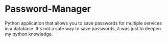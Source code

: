 # Password-Manager
Python application that allows you to save passwords for multiple services in a database. It's not a safe way to save passwords, it was just to deepen my python knowledge.
